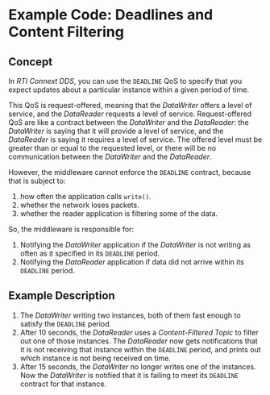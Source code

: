 # Example Code: Deadlines and Content Filtering

## Concept
In *RTI Connext DDS*, you can use the `DEADLINE` QoS to specify that you expect
updates about a particular instance within a given period of time.

This QoS is request-offered, meaning that the *DataWriter* offers a level of
service, and the *DataReader* requests a level of service. Request-offered QoS
are like a contract between the *DataWriter* and the *DataReader*:
the *DataWriter* is saying that it will provide a level of service, and the
*DataReader* is saying it requires a level of service. The offered level must be
greater than or equal to the requested level, or there will be no communication
between the *DataWriter* and the *DataReader*.

However, the middleware cannot enforce the `DEADLINE` contract, because that is
subject to:

1. how often the application calls `write()`.
2. whether the network loses packets.
3. whether the reader application is filtering some of the data.

So, the middleware is responsible for:

1. Notifying the *DataWriter* application if the *DataWriter* is not writing as
   often as it specified in its `DEADLINE` period.
2. Notifying the *DataReader* application if data did not arrive within its
   `DEADLINE` period.


## Example Description
1. The *DataWriter* writing two instances, both of them fast enough to satisfy
   the `DEADLINE` period.
2. After 10 seconds, the *DataReader* uses a *Content-Filtered Topic* to filter
   out one of those instances. The *DataReader* now gets notifications that it
   is not receiving that instance within the `DEADLINE` period, and prints out
   which instance is not being received on time.
3. After 15 seconds, the *DataWriter* no longer writes one of the instances.
   Now the *DataWriter* is notified that it is failing to meet its `DEADLINE`
   contract for that instance.
